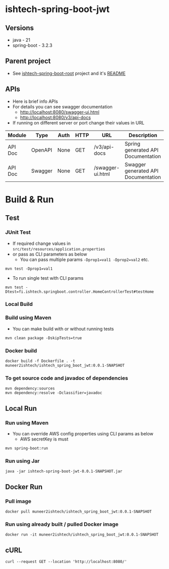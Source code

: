 # ishtech-spring-boot-jwt

## Versions
- java - 21
- spring-boot - 3.2.3


## Parent project
- See [ishtech-spring-boot-root](https://github.com/muneer2ishtech/ishtech-spring-boot-root) project and it's [README](https://github.com/muneer2ishtech/ishtech-spring-boot-root/blob/main/README.md)

## APIs

- Here is brief info APIs
- For details you can see swagger documentation
    - [http://localhost:8080/swagger-ui.html](http://localhost:8080/swagger-ui.html)
    - [http://localhost:8080/v3/api-docs](http://localhost:8080/v3/api-docs)
- If running on different server or port change their values in URL


| Module  | Type                      | Auth | HTTP  | URL                          | Description |
|---------|---------------------------|------|-------|------------------------------|-------------|
| API Doc | OpenAPI                   | None | GET   | /v3/api-docs                 | Spring generated API Documentation  |
| API Doc | Swagger                   | None | GET   | /swagger-ui.html             | Swagger generated API Documentation |


# Build & Run

## Test
### JUnit Test
- If required change values in `src/test/resources/application.properties` 
- or pass as CLI parameters as below
    - You can pass multiple params `-Dprop1=val1 -Dprop2=val2` etc.

```
mvn test -Dprop1=val1
```

- To run single test with CLI params


```
mvn test -Dtest=fi.ishtech.springboot.controller.HomeControllerTest#testHome
```

### Local Build
### Build using Maven
- You can make build with or without running tests

```
mvn clean package -DskipTests=true
```

### Docker build
```
docker build -f Dockerfile . -t muneer2ishtech/ishtech_spring_boot_jwt:0.0.1-SNAPSHOT
```

### To get source code and javadoc of dependencies
```
mvn dependency:sources
mvn dependency:resolve -Dclassifier=javadoc
```

## Local Run
### Run using Maven

- You can override AWS config properties using CLI params as below
    - AWS secretKey is must

```
mvn spring-boot:run
```

### Run using Jar
```
java -jar ishtech-spring-boot-jwt-0.0.1-SNAPSHOT.jar
```

## Docker Run
### Pull image
```
docker pull muneer2ishtech/ishtech_spring_boot_jwt:0.0.1-SNAPSHOT
```

### Run using already built / pulled Docker image
```
docker run -it muneer2ishtech/ishtech_spring_boot_jwt:0.0.1-SNAPSHOT
```

## cURL

```
curl --request GET --location 'http://localhost:8080/'
```
